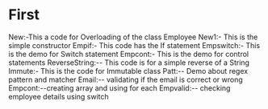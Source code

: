 # First
New:-This a code for Overloading of the class Employee
New1:- This is the simple constructor
Empif:- This code has the If statement
Empswitch:- This is the demo for Switch statement
Empcont:- This is the demo for control statements
ReverseString:-- This code is for a simple reverse of a String
Immute:- This is the code for Immutable class
Patt:-- Demo about regex pattern and matcher
Email:-- validating if the email is correct or wrong
Empcont:--creating array and using for each
Empvalid:-- checking employee details using switch

